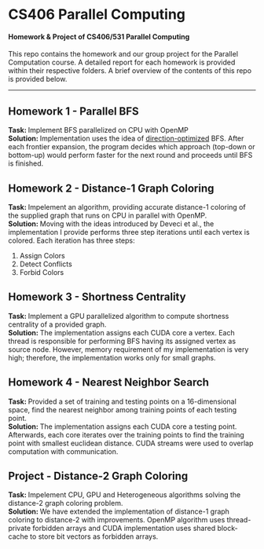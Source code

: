 # CS406 Parallel Computing
<h4>Homework &amp; Project of CS406/531 Parallel Computing</h4>
This repo contains the homework and our group project for the Parallel Computation course. A detailed report for each homework is provided within their respective folders. A brief overview of the contents of this repo is provided below.
<hr />
<h2>Homework 1 - Parallel BFS</h2>
<b>Task: </b> Implement BFS parallelized on CPU with OpenMP
<br/>
<b>Solution: </b>
Implementation uses the idea of <a href="https://parlab.eecs.berkeley.edu/sites/all/parlab/files/main.pdf">direction-optimized</a> BFS. After each frontier expansion, the program decides which approach (top-down or bottom-up) would perform faster for the next round and proceeds until BFS is finished.

<h2>Homework 2 - Distance-1 Graph Coloring</h2>
<b>Task: </b> Impelement an algorithm, providing accurate distance-1 coloring of the supplied graph that runs on CPU in parallel with OpenMP.
<br/>
<b>Solution: </b>
Moving with the ideas introduced by Deveci et al., the implementation I provide performs three step iterations until each vertex is colored. Each iteration has three steps:
<ol>
  <li>Assign Colors</li>
  <li>Detect Conflicts</li>
  <li>Forbid Colors</li>
</ol>

<h2>Homework 3 - Shortness Centrality</h2>
<b>Task: </b> Implement a GPU parallelized algorithm to compute shortness centrality of a provided graph.
<br/>
<b>Solution: </b>
The implementation assigns each CUDA core a vertex. Each thread is responsible for performing BFS having its assigned vertex as source node. However, memory requirement of my implementation is very high; therefore, the implementation works only for small graphs.

<h2>Homework 4 - Nearest Neighbor Search</h2>
<b>Task: </b> Provided a set of training and testing points on a 16-dimensional space, find the nearest neighbor among training points of each testing point.
<br/>
<b>Solution: </b>
The implementation assigns each CUDA core a testing point. Afterwards, each core iterates over the training points to find the training point with smallest euclidean distance. CUDA streams were used to overlap computation with communication.

<h2>Project - Distance-2 Graph Coloring</h2>
<b>Task: </b> Impelement CPU, GPU and Heterogeneous algorithms solving the distance-2 graph coloring problem.
<br/>
<b>Solution: </b>
We have extended the implementation of distance-1 graph coloring to distance-2 with improvements. OpenMP algorithm uses thread-private forbidden arrays and CUDA implementation uses shared block-cache to store bit vectors as forbidden arrays.
